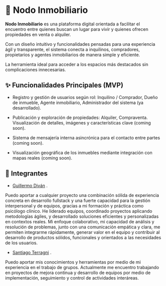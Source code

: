 # 🏡 Nodo Inmobiliario

**Nodo Inmobiliario** es una plataforma digital orientada a facilitar el encuentro entre quienes buscan un lugar para vivir y quienes ofrecen propiedades en venta o alquiler. 

Con un diseño intuitivo y funcionalidades pensadas para una experiencia ágil y transparente, el sistema conecta a inquilinos, compradores, propietarios y agentes inmobiliarios de manera simple y eficiente.

La herramienta ideal para acceder a los espacios más destacados sin complicaciones innecesarias.



## ✨ Funcionalidades Principales (MVP)

* Registro y gestión de usuarios según rol: Inquilino / Comprador,  Dueño de inmueble, Agente inmobiliario, Administrador del sistema (ya desarrollado).

* Publicación y exploración de propiedades: Alquiler, Compraventa. Visualización de detalles, imágenes y características clave (coming soon).

* Sistema de mensajería interna asincrónica para el contacto entre partes (coming soon).

* Visualización geográfica de los inmuebles mediante integración con mapas reales (coming soon).



## 🤝 Integrantes

* [Guillermo Diván](https://github.com/GuillermoDivan) .

Puedo aportar a cualquier proyecto una combinación sólida de experiencia concreta en desarrollo fullstack y una fuerte capacidad para la gestión interpersonal y de equipos, gracias a mi formación y práctica como psicólogo clínico. He liderado equipos, coordinado proyectos aplicando metodologías ágiles, y desarrollado soluciones eficientes y personalizadas en contextos reales. Mi enfoque colaborativo, mi capacidad de análisis y resolución de problemas, junto con una comunicación empática y clara, me permiten integrarme rápidamente, generar valor en el equipo y contribuir al desarrollo de productos sólidos, funcionales y orientados a las necesidades de los usuarios.

* [Santiago Terragni](https://github.com/santiterragni) .

Puedo aportar mis conocimientos y herramientas por medio de mi experiencia en el trabajo de grupos. Actualmente me encuentro trabajando en proyectos de mejora continua y desarrollo de equipos por medio de implementación, seguimiento y control de actividades interáreas. 
